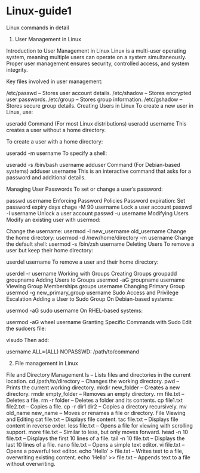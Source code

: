 # Linux-guide1
Linux commands in detail

 1. User Management in Linux

Introduction to User Management in Linux
Linux is a multi-user operating system, meaning multiple users can operate on a system simultaneously. Proper user management ensures security, controlled access, and system integrity.

Key files involved in user management:

/etc/passwd – Stores user account details.
/etc/shadow – Stores encrypted user passwords.
/etc/group – Stores group information.
/etc/gshadow – Stores secure group details.
Creating Users in Linux
To create a new user in Linux, use:

useradd Command (For most Linux distributions)
useradd username
This creates a user without a home directory.

To create a user with a home directory:

useradd -m username
To specify a shell:

useradd -s /bin/bash username
adduser Command (For Debian-based systems)
adduser username
This is an interactive command that asks for a password and additional details.

Managing User Passwords
To set or change a user’s password:

passwd username
Enforcing Password Policies
Password expiration: Set password expiry days
chage -M 90 username
Lock a user account
passwd -l username
Unlock a user account
passwd -u username
Modifying Users
Modify an existing user with usermod:

Change the username:
usermod -l new_username old_username
Change the home directory:
usermod -d /new/home/directory -m username
Change the default shell:
usermod -s /bin/zsh username
Deleting Users
To remove a user but keep their home directory:

userdel username
To remove a user and their home directory:

userdel -r username
Working with Groups
Creating Groups
groupadd groupname
Adding Users to Groups
usermod -aG groupname username
Viewing Group Memberships
groups username
Changing Primary Group
usermod -g new_primary_group username
Sudo Access and Privilege Escalation
Adding a User to Sudo Group
On Debian-based systems:

usermod -aG sudo username
On RHEL-based systems:

usermod -aG wheel username
Granting Specific Commands with Sudo
Edit the sudoers file:

visudo
Then add:

username ALL=(ALL) NOPASSWD: /path/to/command

 2. File management in Linux
 
File and Directory Management
ls – Lists files and directories in the current location.
cd /path/to/directory – Changes the working directory.
pwd – Prints the current working directory.
mkdir new_folder – Creates a new directory.
rmdir empty_folder – Removes an empty directory.
rm file.txt – Deletes a file.
rm -r folder – Deletes a folder and its contents.
cp file1.txt file2.txt – Copies a file.
cp -r dir1 dir2 – Copies a directory recursively.
mv old_name new_name – Moves or renames a file or directory.
File Viewing and Editing
cat file.txt – Displays file content.
tac file.txt – Displays file content in reverse order.
less file.txt – Opens a file for viewing with scrolling support.
more file.txt – Similar to less, but only moves forward.
head -n 10 file.txt – Displays the first 10 lines of a file.
tail -n 10 file.txt – Displays the last 10 lines of a file.
nano file.txt – Opens a simple text editor.
vi file.txt – Opens a powerful text editor.
echo 'Hello' > file.txt – Writes text to a file, overwriting existing content.
echo 'Hello' >> file.txt – Appends text to a file without overwriting.